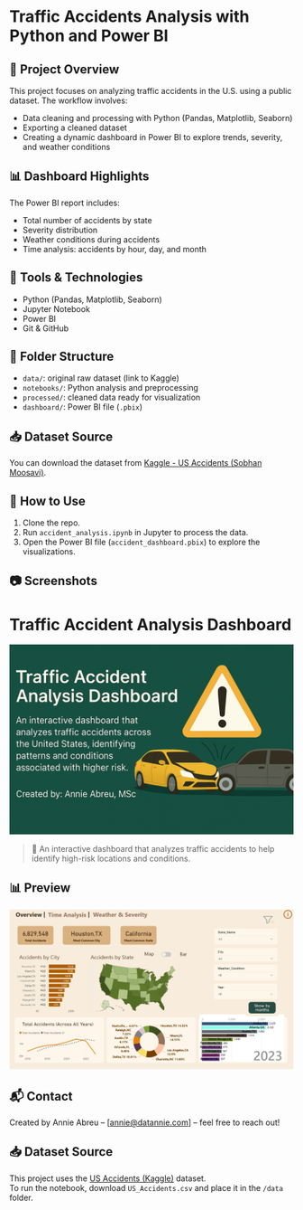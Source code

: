 # Traffic Accidents Analysis with Python and Power BI

## 🧠 Project Overview
This project focuses on analyzing traffic accidents in the U.S. using a public dataset. The workflow involves:
- Data cleaning and processing with Python (Pandas, Matplotlib, Seaborn)
- Exporting a cleaned dataset
- Creating a dynamic dashboard in Power BI to explore trends, severity, and weather conditions

## 📊 Dashboard Highlights
The Power BI report includes:
- Total number of accidents by state
- Severity distribution
- Weather conditions during accidents
- Time analysis: accidents by hour, day, and month

## 🧰 Tools & Technologies
- Python (Pandas, Matplotlib, Seaborn)
- Jupyter Notebook
- Power BI
- Git & GitHub

## 📁 Folder Structure
- `data/`: original raw dataset (link to Kaggle)
- `notebooks/`: Python analysis and preprocessing
- `processed/`: cleaned data ready for visualization
- `dashboard/`: Power BI file (`.pbix`)

## 📥 Dataset Source
You can download the dataset from [Kaggle - US Accidents (Sobhan Moosavi)](https://www.kaggle.com/datasets/sobhanmoosavi/us-accidents).

## 🚀 How to Use
1. Clone the repo.
2. Run `accident_analysis.ipynb` in Jupyter to process the data.
3. Open the Power BI file (`accident_dashboard.pbix`) to explore the visualizations.

## 📷 Screenshots
# Traffic Accident Analysis Dashboard

[![Dashboard Cover](images/dashboard_cover.png)](https://app.powerbi.com/view?r=eyJrIjoiZTljYjNiMjYtYTQ1My00ODk4LWE5ZjAtZTAwMWIzY2ExNjQ0IiwidCI6ImZiNTFlNGNlLTg3ZDEtNGY5OS1hMmYwLTM4OGJiM2M3OWQ1MiIsImMiOjl9)

> 🎯 An interactive dashboard that analyzes traffic accidents to help identify high-risk locations and conditions.

## 📊 Preview

![Dashboard Overview](images/overview.jpeg)

## 📬 Contact
Created by Annie Abreu – [annie@datannie.com] – feel free to reach out!

## 📥 Dataset Source

This project uses the [US Accidents (Kaggle)](https://www.kaggle.com/datasets/sobhanmoosavi/us-accidents) dataset.  
To run the notebook, download `US_Accidents.csv` and place it in the `/data` folder.


